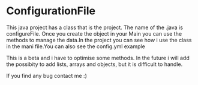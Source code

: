 # ConfigurationFile
This java project has a class that is the project. The name of the .java is configureFile. 
Once you create the object in your Main you can use the methods to manage the data.In the project you can see how i use the class in the mani file.You can also see the config.yml example

This is a beta and i have to optimise some methods. In the future i will add the possibity to add lists, arrays and objects, but it is difficult to handle.

If you find any bug contact me :)
